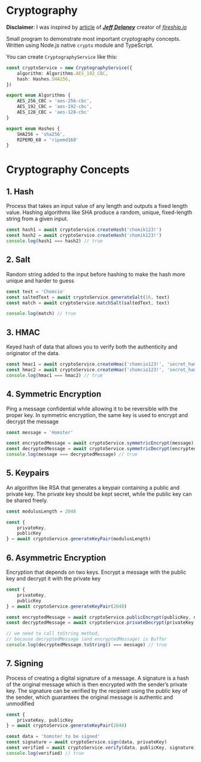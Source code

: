 # Cryptography

**Disclaimer**: I was inspired by [article](https://fireship.io/lessons/node-crypto-examples/) of ***[Jeff Delaney](https://github.com/codediodeio)*** creator of *[fireship.io](https://fireship.io/)* 

Small program to demonstrate most important cryptography concepts. Written using Node.js native `crypto` module and TypeScript.

You can create `CryptographyService` like this:

```ts
const cryptoService = new CryptographyService({
	algorithm: Algorithms.AES_192_CBC,
	hash: Hashes.SHA256,
})
```

```ts
export enum Algorithms {
    AES_256_CBC = 'aes-256-cbc',
    AES_192_CBC = 'aes-192-cbc',
    AES_128_CBC = 'aes-128-cbc'
}

export enum Hashes {
    SHA256 = 'sha256',
    RIPEMD_60 = 'ripemd160'
}
```


# Cryptography Concepts
## 1. Hash
Process that takes an input value of any length and outputs a fixed length value. Hashing algorithms like SHA produce a random, unique, fixed-length string from a given input.

```ts
const hash1 = await cryptoService.createHash('chomik123!')
const hash2 = await cryptoService.createHash('chomik123!')
console.log(hash1 === hash2) // true
```


## 2. Salt 
Random string added to the input before hashing to make the hash more unique and harder to guess

```ts
const text = 'Chomcio'
const saltedText = await cryptoService.generateSalt(16, text)
const match = await cryptoService.matchSalt(saltedText, text)

console.log(match) // true
```

## 3. HMAC
Keyed hash of data that allows you to verify both the authenticity and originator of the data.

```ts
const hmac1 = await cryptoService.createHmac('chomcio123!', 'secret_hamster')
const hmac2 = await cryptoService.createHmac('chomcio123!', 'secret_hamster')
console.log(hmac1 === hmac2) // true

```

## 4. Symmetric Encryption
Ping a message confidential while allowing it to be reversible with the proper key. In symmetric encryption, the same key is used to encrypt and decrypt the message

```ts
const message = 'Homster'

const encryptedMessage = await cryptoService.symmetricEncrypt(message)
const decryptedMessage = await cryptoService.symmetricDecrypt(encryptedMessage)
console.log(message === decryptedMessage) // true
```

## 5. Keypairs
An algorithm like RSA that generates a keypair containing a public and private key. The private key should be kept secret, while the public key can be shared freely.

```ts
const modulusLength = 2048

const { 
	privateKey, 
	publicKey  
} = await cryptoService.generateKeyPair(modulusLength)
```

## 6. Asymmetric Encryption
Encryption that depends on two keys. Encrypt a message with the public key and decrypt it with the private key

```ts
const { 
	privateKey, 
	publicKey  
} = await cryptoService.generateKeyPair(2048)

const encryptedMessage = await cryptoService.publicEncrypt(publicKey, message)
const decryptedMessage = await cryptoService.privateDecrypt(privateKey, encryptedMessage)

// we need to call toString method, 
// because decryptedMessage (and encryptedMessage) is Buffer
console.log(decryptedMessage.toString() === message) // true
```

## 7. Signing
Process of creating a digital signature of a message. A signature is a hash of the original message which is then encrypted with the sender’s private key. The signature can be verified by the recipient using the public key of the sender, which guarantees the original message is authentic and unmodified

```ts
const {
	privateKey, publicKey
} = await cryptoService.generateKeyPair(2048)

const data = 'homster to be signed'
const signature = await cryptoService.sign(data, privateKey)
const verified = await cryptoService.verify(data, publicKey, signature)
console.log(verified) // true
```